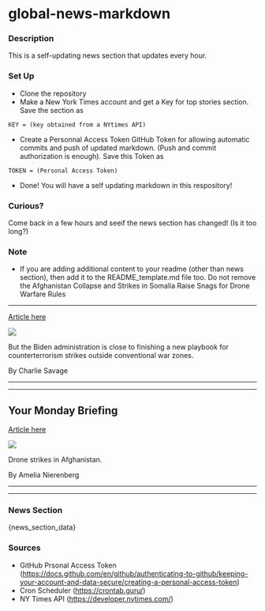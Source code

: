 # global-news-markdown

### Description 
This is a self-updating news section that updates every hour.

### Set Up 
* Clone the repository
* Make a New York Times account and get a Key for top stories section. Save the section as 
 ```
 KEY = (key obtained from a NYtimes API)
 ```
*  Create a Personnal Access Token GitHub Token for allowing automatic commits and push of updated markdown. (Push and commit authorization is enough). Save this Token as 
```
TOKEN = (Personal Access Token)
```
* Done! You will have a self updating markdown in this respository!

### Curious?
Come back in a few hours and seeif the news section has changed! (Is it too long?)

### Note
* If you are adding additional content to your readme (other than news section), then add it to the README_template.md file too. Do not remove the Afghanistan Collapse and Strikes in Somalia Raise Snags for Drone Warfare Rules
-------------------------------------------------------------------------------

[Article here](https://www.nytimes.com/2021/08/28/us/politics/biden-drones.html)

[![](https://static01.nyt.com/images/2021/08/28/us/politics/28dc-drone-1/merlin_179638107_1947905e-9ce6-4d6f-aaa9-6e8aa0918593-superJumbo.jpg)](https://www.nytimes.com/2021/08/28/us/politics/biden-drones.html)

But the Biden administration is close to finishing a new playbook for counterterrorism strikes outside conventional war zones.

By Charlie Savage

* * *

* * *

Your Monday Briefing
--------------------

[Article here](https://www.nytimes.com/2021/08/29/briefing/your-monday-briefing.html)

[![](https://static01.nyt.com/images/2021/08/30/world/30ambriefing-aus-nl-promo/30ambriefing-aus-nl-superJumbo.jpg)](https://www.nytimes.com/2021/08/29/briefing/your-monday-briefing.html)

Drone strikes in Afghanistan.

By Amelia Nierenberg

* * *

* * *

### News Section 
{news_section_data}


### Sources 
* GitHub Prsonal Access Token (https://docs.github.com/en/github/authenticating-to-github/keeping-your-account-and-data-secure/creating-a-personal-access-token)
* Cron Scheduler (https://crontab.guru/)
* NY Times API (https://developer.nytimes.com/)
